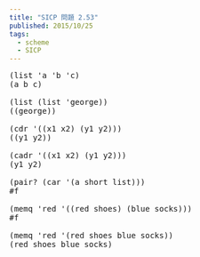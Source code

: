 ```yaml
---
title: "SICP 問題 2.53"
published: 2015/10/25
tags:
  - scheme
  - SICP
---
```



<pre class="code lang-scheme" data-lang="scheme" data-unlink><span class="synSpecial">(</span><span class="synIdentifier">list</span> <span class="synSpecial">'</span>a <span class="synSpecial">'</span>b <span class="synSpecial">'</span>c<span class="synSpecial">)</span>
<span class="synSpecial">(</span>a b c<span class="synSpecial">)</span>

<span class="synSpecial">(</span><span class="synIdentifier">list</span> <span class="synSpecial">(</span><span class="synIdentifier">list</span> <span class="synSpecial">'</span>george<span class="synSpecial">))</span>
<span class="synSpecial">((</span>george<span class="synSpecial">))</span>

<span class="synSpecial">(</span><span class="synIdentifier">cdr</span> <span class="synSpecial">'((</span>x1 x2<span class="synSpecial">)</span> <span class="synSpecial">(</span>y1 y2<span class="synSpecial">)))</span>
<span class="synSpecial">((</span>y1 y2<span class="synSpecial">))</span>

<span class="synSpecial">(</span><span class="synIdentifier">cadr</span> <span class="synSpecial">'((</span>x1 x2<span class="synSpecial">)</span> <span class="synSpecial">(</span>y1 y2<span class="synSpecial">)))</span>
<span class="synSpecial">(</span>y1 y2<span class="synSpecial">)</span>

<span class="synSpecial">(</span><span class="synIdentifier">pair?</span> <span class="synSpecial">(</span><span class="synIdentifier">car</span> <span class="synSpecial">'(</span>a short list<span class="synSpecial">)))</span>
<span class="synConstant">#f</span>

<span class="synSpecial">(</span><span class="synIdentifier">memq</span> <span class="synSpecial">'</span>red <span class="synSpecial">'((</span>red shoes<span class="synSpecial">)</span> <span class="synSpecial">(</span>blue socks<span class="synSpecial">)))</span>
<span class="synConstant">#f</span>

<span class="synSpecial">(</span><span class="synIdentifier">memq</span> <span class="synSpecial">'</span>red <span class="synSpecial">'(</span>red shoes blue socks<span class="synSpecial">))</span>
<span class="synSpecial">(</span>red shoes blue socks<span class="synSpecial">)</span>
</pre>


